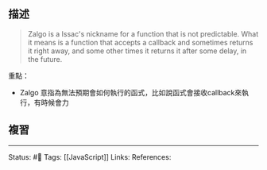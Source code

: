 ## 描述

> Zalgo is a Issac's nickname for a function that is not predictable. What it means is a function that accepts a callback and sometimes returns it right away, and some other times it returns it after some delay, in the future.

重點：
- Zalgo 意指為無法預期會如何執行的函式，比如說函式會接收callback來執行，有時候會力


## 複習


---
Status: #🌱 
Tags:
[[JavaScript]]
Links:
References: